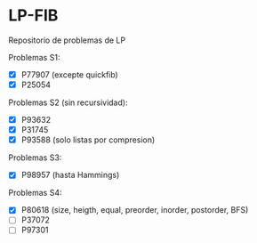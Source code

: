 # LP-FIB
Repositorio de problemas de LP

Problemas S1:
  * [x] P77907 (excepte quickfib)
  * [x] P25054

Problemas S2 (sin recursividad):
  * [x] P93632 
  * [x] P31745
  * [x] P93588 (solo listas por compresion)

Problemas S3:
  * [x] P98957 (hasta Hammings)

Problemas S4:
  * [x] P80618 (size, heigth, equal, preorder, inorder, postorder, BFS)
  * [ ] P37072
  * [ ] P97301
